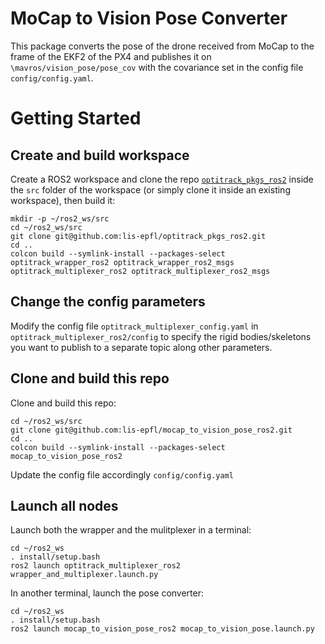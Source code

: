# MoCap to Vision Pose Converter
This package converts the pose of the drone received from MoCap to the frame of the EKF2 of the PX4 and publishes it on `\mavros/vision_pose/pose_cov` with the covariance set in the config file `config/config.yaml`.

# Getting Started
## Create and build workspace
Create a ROS2 workspace and clone the repo [`optitrack_pkgs_ros2`](https://github.com/lis-epfl/optitrack_packages_ros2/) inside the `src` folder of the workspace (or simply clone it inside an existing workspace), then build it: 
``` shell script
mkdir -p ~/ros2_ws/src
cd ~/ros2_ws/src
git clone git@github.com:lis-epfl/optitrack_pkgs_ros2.git
cd ..
colcon build --symlink-install --packages-select optitrack_wrapper_ros2 optitrack_wrapper_ros2_msgs optitrack_multiplexer_ros2 optitrack_multiplexer_ros2_msgs
```

## Change the config parameters
Modify the config file `optitrack_multiplexer_config.yaml` in `optitrack_multiplexer_ros2/config` to specify the rigid bodies/skeletons you want to publish to a separate topic along other parameters.

## Clone and build this repo
Clone and build this repo:
``` shell script
cd ~/ros2_ws/src
git clone git@github.com:lis-epfl/mocap_to_vision_pose_ros2.git
cd ..
colcon build --symlink-install --packages-select mocap_to_vision_pose_ros2 
```
Update the config file accordingly `config/config.yaml`

## Launch all nodes
Launch both the wrapper and the mulitplexer in a terminal:
``` shell script
cd ~/ros2_ws
. install/setup.bash
ros2 launch optitrack_multiplexer_ros2 wrapper_and_multiplexer.launch.py
```
In another terminal, launch the pose converter:
``` shell script
cd ~/ros2_ws
. install/setup.bash
ros2 launch mocap_to_vision_pose_ros2 mocap_to_vision_pose.launch.py
```
